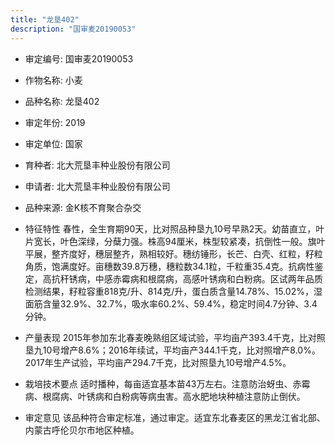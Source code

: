 ```yaml
---
title: "龙垦402"
description: "国审麦20190053"
---
```

* 审定编号:  国审麦20190053

*  作物名称:  小麦

*  品种名称:  龙垦402

*  审定年份:  2019

*  审定单位:  国家

* 育种者:  北大荒垦丰种业股份有限公司

*  申请者:  北大荒垦丰种业股份有限公司

*  品种来源:  金K核不育聚合杂交

*  特征特性
春性，全生育期90天，比对照品种垦九10号早熟2天。幼苗直立，叶片宽长，叶色深绿，分蘖力强。株高94厘米，株型较紧凑，抗倒性一般。旗叶平展，整齐度好，穗层整齐，熟相较好。穗纺锤形，长芒、白壳、红粒，籽粒角质，饱满度好。亩穗数39.8万穗，穗粒数34.1粒，千粒重35.4克。抗病性鉴定，高抗秆锈病，中感赤霉病和根腐病，高感叶锈病和白粉病。区试两年品质检测结果，籽粒容重818克/升、814克/升，蛋白质含量14.78%、15.02%，湿面筋含量32.9%、32.7%，吸水率60.2%、59.4%，稳定时间4.7分钟、3.4分钟。

*  产量表现
2015年参加东北春麦晚熟组区域试验，平均亩产393.4千克，比对照垦九10号增产8.6%；2016年续试，平均亩产344.1千克，比对照增产8.0%。2017年生产试验，平均亩产294.7千克，比对照垦九10号增产4.5%。

*  栽培技术要点
适时播种，每亩适宜基本苗43万左右。注意防治蚜虫、赤霉病、根腐病、叶锈病和白粉病等病虫害。高水肥地块种植注意防止倒伏。

*  审定意见
该品种符合审定标准，通过审定。适宜东北春麦区的黑龙江省北部、内蒙古呼伦贝尔市地区种植。
